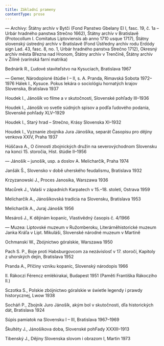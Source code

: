 ```yaml
---
title: Základní prameny
contentType: prose
---
```


— Archívy: Štátny archív v Bytči (Fond Panstwo Gbelany El I, fasc. 19, č. 1a – Urbár hradného panstwa Strečno 1662), Štátny archív v Bratislavě (Protocollum I. Comitatus Liptoviensis ab anno 1710 usque 1717), Štátny slovenský ústredný archív v Bratislavě (Fond Ústředny archív rodu Erdódy sign Lad. 43, fasc. 8, no. 1, Urbár hradného panstva Strečno 1712), Okresný archív města Března nad Hronom, Štátny archív v Trenčíně, Štátny archív v Žilině (varínská farní matrika)

Bednárik R., Ľudové staviteľstvo na Kysuciach, Bratislava 1967

— Gemer, Národopisné štúdie I – II, s. A. Pranda, Rimavská Sobota 1972–1976 Hálek I., Kysuce. Pokus lekára o sociológiu hornatých krajov Slovenska, Bratislava 1937

Houdek I., Jánošík vo filme a v skutočnosti, Slovenské pohľady III–1936

Houdek I., Jánošík vo svetle súdných spisov a podľa ľudového podania, Slovenské pohľady XLV–1929

Houdek I., Starý hrad – Strečno, Krásy Slovenska XI–1932

Houdek I., Vyznanie zbojníka Jura Jánošíka, separát Časopisu pro dějiny venkova XXIV, Praha 1937

Húščava A., O činnosti zbojnických družin na severovýchodnom Slovensku na konci 15. storočia, Hist. štúdie II–1956

— Jánošík – junošík, usp. a doslov A. Melicharčík, Praha 1974

Janšák Š., Slovensko v době uherského feudalismu, Bratislava 1932

Krzyzanowski J., Proces Janosika, Warszawa 1936

Macůrek J., Valaši v západních Karpatech v 15.–18. století, Ostrava 1959

Melicharčík A., Jánošíkovská tradícia na Slovensku, Bratislava 1953

Melicharčík A., Juraj Jánošík 1956

Mesároš J., K dějinám kopaníc, Vlastivědný časopis č. 4/1966

— Muzea: Liptovské muzeum v Ružomberoku, Literárněhistorické muzeum Janka Kráľa v Lipt. Mikuláši, Slovenské národné muzeum v Martině

Ochmanski W., Zbójnictwo góralskie, Warszawa 1950

Pach S. P., Boje proti Habsburgovcom za nezávislosť v 17. storočí, Kapitoly z uhorských dejín, Bratislava 1952

Pranda A., Příčiny vzniku kopaníc, Slovenský národopis 1966

II. Rákoczi Férencz emlékirakai, Budapest 1951 (Paměti Františka Rákocziho II.)

Sczotka S., Polskie zbójnictwo góralskie w świetle legendy i prawdy historycznej, Lwow 1938

Socháň P., Zbojník Juro Jánošík, akým bol v skutočnosti, dľa historických dát, Bratislava 1924

Súpis pamiatok na Slovensku I – III, Bratislava 1967–1969

Škultéty J., Jánošíkova doba, Slovenské pohFady XXXIII–1913

Tibenský J., Dějiny Slovenska slovom i obrazom I, Martin 1973
